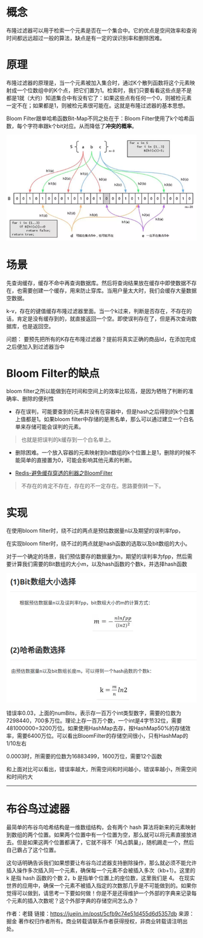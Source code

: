 # 概念

布隆过滤器可以用于检索一个元素是否在一个集合中。它的优点是空间效率和查询时间都远远超过一般的算法，缺点是有一定的误识别率和删除困难。

# 原理

布隆过滤器的原理是，当一个元素被加入集合时，通过K个散列函数将这个元素映射成一个位数组中的K个点，把它们置为1。检索时，我们只要看看这些点是不是都是1就（大约）知道集合中有没有它了：如果这些点有任何一个0，则被检元素一定不在；如果都是1，则被检元素很可能在。这就是布隆过滤器的基本思想。

Bloom Filter跟单哈希函数Bit-Map不同之处在于：Bloom Filter使用了k个哈希函数，每个字符串跟k个bit对应。从而降低了**冲突的概率**。

![](.布隆过滤器_images/875ad362.png)

# 场景

先查询缓存，缓存不命中再查询数据库。然后将查询结果放在缓存中即使数据不存在，也需要创建一个缓存，用来防止穿库。当用户量太大时，我们会缓存大量数据空数据。

k-v，存在的键值缓存布隆过滤器里面。当一个k过来，判断是否存在，不存在的话，肯定是没有缓存到的，就直接返回一个空。即使误判存在了，但是再次查询数据库，也是返回空。

问题： 要预先把所有的K存在布隆过滤器？提前将真实正确的商品Id，在添加完成之后便加入到过滤器当中

# Bloom Filter的缺点
bloom filter之所以能做到在时间和空间上的效率比较高，是因为牺牲了判断的准确率、删除的便利性

- 存在误判，可能要查到的元素并没有在容器中，但是hash之后得到的k个位置上值都是1。如果bloom filter中存储的是黑名单，那么可以通过建立一个白名单来存储可能会误判的元素。
> 也就是把误判的k缓存到一个白名单上。

- 删除困难。一个放入容器的元素映射到bit数组的k个位置上是1，删除的时候不能简单的直接置为0，可能会影响其他元素的判断。


- [Redis-避免缓存穿透的利器之BloomFilter](https://juejin.im/post/5db69365518825645656c0de)

> 不存在的肯定不存在，存在的不一定存在。思路要倒转一下。

# 实现

在使用bloom filter时，绕不过的两点是预估数据量n以及期望的误判率fpp，

在实现bloom filter时，绕不过的两点就是hash函数的选取以及bit数组的大小。

对于一个确定的场景，我们预估要存的数据量为n，期望的误判率为fpp，然后需要计算我们需要的Bit数组的大小m，以及hash函数的个数k，并选择hash函数

![](.布隆过滤器_images/d09bdef8.png)

错误率0.03，上面的numBits，表示存一百万个int类型数字，需要的位数为7298440，700多万位。理论上存一百万个数，一个int是4字节32位，需要481000000=3200万位。如果使用HashMap去存，按HashMap50%的存储效率，需要6400万位。可以看出BloomFilter的存储空间很小，只有HashMap的1/10左右

0.0003时，所需要的位数为16883499，1600万位，需要12个函数

和上面对比可以看出，错误率越大，所需空间和时间越小，错误率越小，所需空间和时间约大


----
# 布谷鸟过滤器

最简单的布谷鸟哈希结构是一维数组结构，会有两个 hash 算法将新来的元素映射到数组的两个位置。如果两个位置中有一个位置为空，那么就可以将元素直接放进去。但是如果这两个位置都满了，它就不得不「鸠占鹊巢」，随机踢走一个，然后自己霸占了这个位置。

这句话明确告诉我们如果想要让布谷鸟过滤器支持删除操作，那么就必须不能允许插入操作多次插入同一个元素，确保每一个元素不会被插入多次（kb+1）。这里的 k 是指 hash 函数的个数 2，b 是指单个位置上的座位数，这里我们是 4。
在现实世界的应用中，确保一个元素不被插入指定的次数那几乎是不可能做到的。如果你觉得可以做到，请思考一下要如何做！你是不是还得维护一个外部的字典来记录每个元素的插入次数呢？这个外部字典的存储空间怎么办？

作者：老錢
链接：https://juejin.im/post/5cfb9c74e51d455d6d5357db
来源：掘金
著作权归作者所有。商业转载请联系作者获得授权，非商业转载请注明出处。